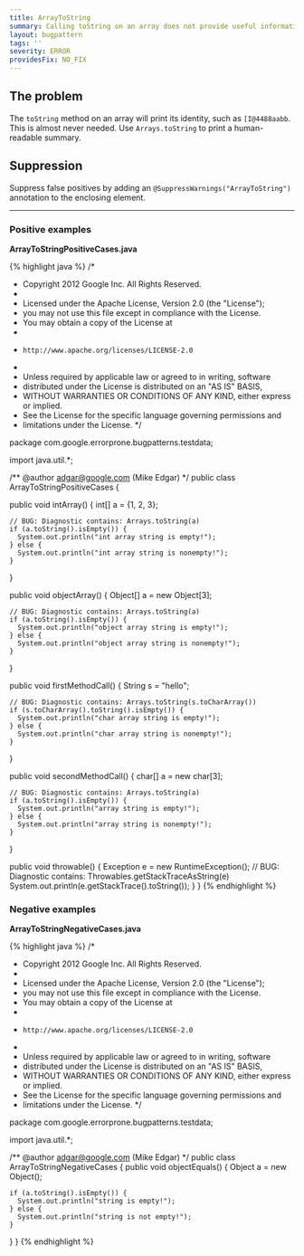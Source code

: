 ```yaml
---
title: ArrayToString
summary: Calling toString on an array does not provide useful information
layout: bugpattern
tags: ''
severity: ERROR
providesFix: NO_FIX
---
```


<!--
*** AUTO-GENERATED, DO NOT MODIFY ***
To make changes, edit the @BugPattern annotation or the explanation in docs/bugpattern.
-->

## The problem
The `toString` method on an array will print its identity, such as `[I@4488aabb`. This is almost never needed. Use `Arrays.toString` to print a human-readable summary.

## Suppression
Suppress false positives by adding an `@SuppressWarnings("ArrayToString")` annotation to the enclosing element.

----------

### Positive examples
__ArrayToStringPositiveCases.java__

{% highlight java %}
/*
 * Copyright 2012 Google Inc. All Rights Reserved.
 *
 * Licensed under the Apache License, Version 2.0 (the "License");
 * you may not use this file except in compliance with the License.
 * You may obtain a copy of the License at
 *
 *     http://www.apache.org/licenses/LICENSE-2.0
 *
 * Unless required by applicable law or agreed to in writing, software
 * distributed under the License is distributed on an "AS IS" BASIS,
 * WITHOUT WARRANTIES OR CONDITIONS OF ANY KIND, either express or implied.
 * See the License for the specific language governing permissions and
 * limitations under the License.
 */

package com.google.errorprone.bugpatterns.testdata;

import java.util.*;

/** @author adgar@google.com (Mike Edgar) */
public class ArrayToStringPositiveCases {

  public void intArray() {
    int[] a = {1, 2, 3};

    // BUG: Diagnostic contains: Arrays.toString(a)
    if (a.toString().isEmpty()) {
      System.out.println("int array string is empty!");
    } else {
      System.out.println("int array string is nonempty!");
    }
  }

  public void objectArray() {
    Object[] a = new Object[3];

    // BUG: Diagnostic contains: Arrays.toString(a)
    if (a.toString().isEmpty()) {
      System.out.println("object array string is empty!");
    } else {
      System.out.println("object array string is nonempty!");
    }
  }

  public void firstMethodCall() {
    String s = "hello";

    // BUG: Diagnostic contains: Arrays.toString(s.toCharArray())
    if (s.toCharArray().toString().isEmpty()) {
      System.out.println("char array string is empty!");
    } else {
      System.out.println("char array string is nonempty!");
    }
  }

  public void secondMethodCall() {
    char[] a = new char[3];

    // BUG: Diagnostic contains: Arrays.toString(a)
    if (a.toString().isEmpty()) {
      System.out.println("array string is empty!");
    } else {
      System.out.println("array string is nonempty!");
    }
  }

  public void throwable() {
    Exception e = new RuntimeException();
    // BUG: Diagnostic contains: Throwables.getStackTraceAsString(e)
    System.out.println(e.getStackTrace().toString());
  }
}
{% endhighlight %}

### Negative examples
__ArrayToStringNegativeCases.java__

{% highlight java %}
/*
 * Copyright 2012 Google Inc. All Rights Reserved.
 *
 * Licensed under the Apache License, Version 2.0 (the "License");
 * you may not use this file except in compliance with the License.
 * You may obtain a copy of the License at
 *
 *     http://www.apache.org/licenses/LICENSE-2.0
 *
 * Unless required by applicable law or agreed to in writing, software
 * distributed under the License is distributed on an "AS IS" BASIS,
 * WITHOUT WARRANTIES OR CONDITIONS OF ANY KIND, either express or implied.
 * See the License for the specific language governing permissions and
 * limitations under the License.
 */

package com.google.errorprone.bugpatterns.testdata;

import java.util.*;

/** @author adgar@google.com (Mike Edgar) */
public class ArrayToStringNegativeCases {
  public void objectEquals() {
    Object a = new Object();

    if (a.toString().isEmpty()) {
      System.out.println("string is empty!");
    } else {
      System.out.println("string is not empty!");
    }
  }
}
{% endhighlight %}

